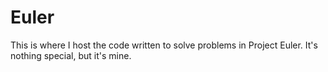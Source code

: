 Euler
=====

This is where I host the code written to solve problems in Project Euler. It's nothing special, but it's mine.
